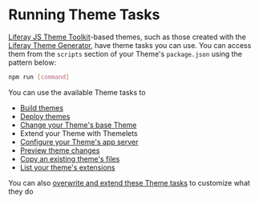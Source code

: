 # Running Theme Tasks

[Liferay JS Theme Toolkit](https://github.com/liferay/liferay-themes-sdk/tree/master/packages)-based themes, such as those created with the [Liferay Theme Generator](../../../../../developing-applications/tooling/other-tools/theme-generator.md), have theme tasks you can use. You can access them from the `scripts` section of your Theme's `package.json` using the pattern below:

```bash
npm run [command]
```

You can use the available Theme tasks to

* [Build themes](./building-themes.md)
* [Deploy themes](./deploying-themes.md)
* [Change your Theme's base Theme](./changing-the-base-theme)
* Extend your Theme with Themelets
* [Configure your Theme's app server](./configuring-your-themes-app-server)
* [Preview theme changes](./previewing-theme-changes.md)
* [Copy an existing theme's files](./copying-an-existing-themes-files.md)
* [List your theme's extensions](./listing-your-themes-extensions.md)

You can also [overwrite and extend these Theme tasks](../../../extending-themes/overwriting-and-extending-liferay-theme-tasks.md) to customize what they do
